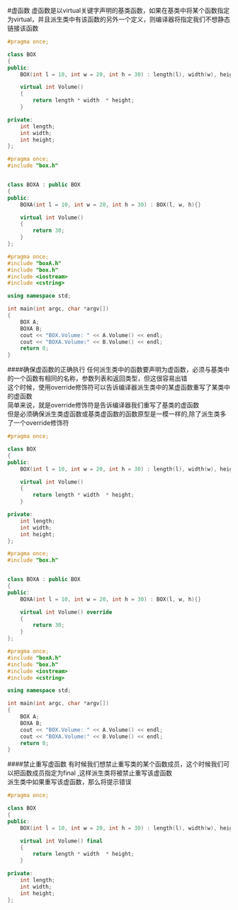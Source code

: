 #虚函数
虚函数是以virtual关键字声明的基类函数，如果在基类中将某个函数指定为virtual，并且派生类中有该函数的另外一个定义，则编译器将指定我们不想静态链接该函数 
```cpp
#pragma once;

class BOX
{
public:
	BOX(int l = 10, int w = 20, int h = 30) : length(l), width(w), height(h){}

	virtual int Volume()
	{
		return length * width  * height;
	}

private:
	int length;
	int width;
	int height;
};
```            
```cpp
#pragma once;
#include "box.h"


class BOXA : public BOX
{
public:
	BOXA(int l = 10, int w = 20, int h = 30) : BOX(l, w, h){}

	virtual int Volume()
	{
		return 30;
	}
};
```
```cpp
#pragma once;
#include "boxA.h"
#include "box.h"
#include <iostream>
#include <cstring>

using namespace std;

int main(int argc, char *argv[])
{
	BOX A;
	BOXA B;
	cout << "BOX.Volume: " << A.Volume() << endl;
	cout << "BOXA.Volume:" << B.Volume() << endl;
	return 0;
}
```

####确保虚函数的正确执行
任何派生类中的函数要声明为虚函数，必须与基类中的一个函数有相同的名称，参数列表和返回类型，但这很容易出错         
这个时候，使用override修饰符可以告诉编译器派生类中的某虚函数重写了某类中的虚函数         
简单来说，就是override修饰符是告诉编译器我们重写了基类的虚函数             
但是必须确保派生类虚函数或基类虚函数的函数原型是一模一样的,除了派生类多了一个override修饰符           
```cpp
#pragma once;

class BOX
{
public:
	BOX(int l = 10, int w = 20, int h = 30) : length(l), width(w), height(h){}

	virtual int Volume()
	{
		return length * width  * height;
	}

private:
	int length;
	int width;
	int height;
};
```
```cpp
#pragma once;
#include "box.h"


class BOXA : public BOX
{
public:
	BOXA(int l = 10, int w = 20, int h = 30) : BOX(l, w, h){}

	virtual int Volume() override
	{
		return 30;
	}
};
```
```cpp
#pragma once;
#include "boxA.h"
#include "box.h"
#include <iostream>
#include <cstring>

using namespace std;

int main(int argc, char *argv[])
{
	BOX A;
	BOXA B;
	cout << "BOX.Volume: " << A.Volume() << endl;
	cout << "BOXA.Volume:" << B.Volume() << endl;
	return 0;
}
```
####禁止重写虚函数
有时候我们想禁止重写类的某个函数成员，这个时候我们可以把函数成员指定为final ,这样派生类将被禁止重写该虚函数          
派生类中如果重写该虚函数，那么将提示错误        
```cpp
#pragma once;

class BOX
{
public:
	BOX(int l = 10, int w = 20, int h = 30) : length(l), width(w), height(h){}

	virtual int Volume() final
	{
		return length * width  * height;
	}

private:
	int length;
	int width;
	int height;
};
```
